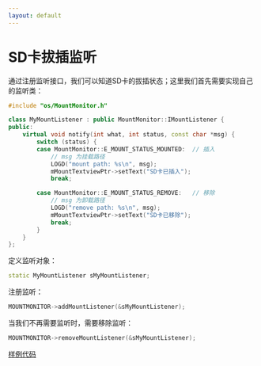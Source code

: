 ```yaml
---
layout: default
---
```

# SD卡拔插监听
通过注册监听接口，我们可以知道SD卡的拔插状态；这里我们首先需要实现自己的监听类：

```c++
#include "os/MountMonitor.h"

class MyMountListener : public MountMonitor::IMountListener {
public:
	virtual void notify(int what, int status, const char *msg) {
		switch (status) {
		case MountMonitor::E_MOUNT_STATUS_MOUNTED:	// 插入
			// msg 为挂载路径
			LOGD("mount path: %s\n", msg);
			mMountTextviewPtr->setText("SD卡已插入");
			break;

		case MountMonitor::E_MOUNT_STATUS_REMOVE:	// 移除
			// msg 为卸载路径
			LOGD("remove path: %s\n", msg);
			mMountTextviewPtr->setText("SD卡已移除");
			break;
		}
	}
};
```
定义监听对象：
```c++
static MyMountListener sMyMountListener;
```
注册监听：
```c++
MOUNTMONITOR->addMountListener(&sMyMountListener);
```
当我们不再需要监听时，需要移除监听：
```c++
MOUNTMONITOR->removeMountListener(&sMyMountListener);
```
[样例代码](https://github.com/zkswe/Z11SDemoCode/tree/master/MountDemo)
